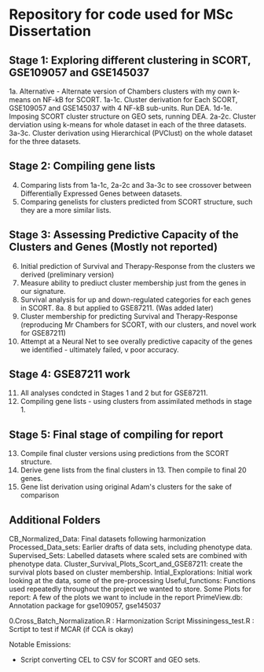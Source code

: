 # Repository for code used for MSc Dissertation
## Stage 1: Exploring different clustering in SCORT, GSE109057 and GSE145037
1a. Alternative - Alternate version of Chambers clusters with my own k-means on NF-kB for SCORT.
1a-1c. Cluster derivation for Each SCORT, GSE109057 and GSE145037 with 4 NF-kB sub-units. Run DEA.
1d-1e. Imposing SCORT cluster structure on GEO sets, running DEA.
2a-2c. Cluster derviation using k-means for whole dataset in each of the three datasets.
3a-3c. Cluster derivation using Hierarchical (PVClust) on the whole dataset for the three datasets.

## Stage 2: Compiling gene lists
4. Comparing lists from 1a-1c, 2a-2c and 3a-3c to see crossover between Differentially Expressed Genes between datasets.
5. Comparing genelists for clusters predicted from SCORT structure, such they are a more similar lists.

## Stage 3: Assessing Predictive Capacity of the Clusters and Genes (Mostly not reported)
6. Initial prediction of Survival and Therapy-Response from the clusters we derived (preliminary version)
7. Measure ability to prediuct cluster membership just from the genes in our signature.
8. Survival analysis for up and down-regulated categories for each genes in SCORT.
8a. 8 but applied to GSE87211. (Was added later)
9. Cluster membership for predicting Survival and Therapy-Response (reproducing Mr Chambers for SCORT, with our clusters, and novel work for GSE87211)
10. Attempt at a Neural Net to see overally predictive capacity of the genes we identified - ultimately failed, v poor accuracy.

## Stage 4: GSE87211 work
11. All analyses condcted in Stages 1 and 2 but for GSE87211.
12. Compiling gene lists - using clusters from assimilated methods in stage 1.

## Stage 5: Final stage of compiling for report
13. Compile final cluster versions using predictions from the SCORT structure.
14. Derive gene lists from the final clusters in 13. Then compile to final 20 genes.
15. Gene list derivation using original Adam's clusters for the sake of comparison

## Additional Folders
CB_Normalized_Data: Final datasets following harmonization
Processed_Data_sets: Earlier drafts of data sets, including phenotype data.
Supervised_Sets: Labelled datasets where scaled sets are combined with phenotype data.
Cluster_Survival_Plots_Scort_and_GSE87211: create the survival plots based on cluster membership.
Intial_Explorations: Initial work looking at the data, some of the pre-processing
Useful_functions: Functions used repeatedly throughout the project we wanted to store.
Some Plots for report: A few of the plots we want to include in the report
PrimeView.db: Annotation package for gse109057, gse145037

0.Cross_Batch_Normalization.R : Harmonization Script
Missiningess_test.R : Scrtipt to test if MCAR (if CCA is okay)

Notable Emissions:
- Script converting CEL to CSV for SCORT and GEO sets.










